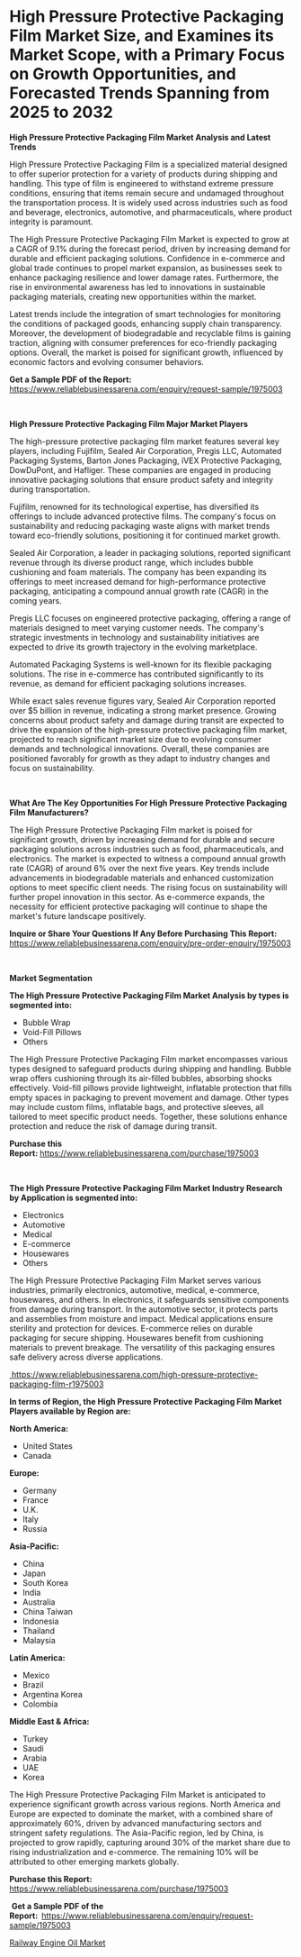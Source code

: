 <p><h1>High Pressure Protective Packaging Film Market Size, and Examines its Market Scope, with a Primary Focus on Growth Opportunities, and Forecasted Trends Spanning from 2025 to 2032</h1></p><p><strong>High Pressure Protective Packaging Film Market Analysis and Latest Trends</strong></p>
<p><p>High Pressure Protective Packaging Film is a specialized material designed to offer superior protection for a variety of products during shipping and handling. This type of film is engineered to withstand extreme pressure conditions, ensuring that items remain secure and undamaged throughout the transportation process. It is widely used across industries such as food and beverage, electronics, automotive, and pharmaceuticals, where product integrity is paramount.</p><p>The High Pressure Protective Packaging Film Market is expected to grow at a CAGR of 9.1% during the forecast period, driven by increasing demand for durable and efficient packaging solutions. Confidence in e-commerce and global trade continues to propel market expansion, as businesses seek to enhance packaging resilience and lower damage rates. Furthermore, the rise in environmental awareness has led to innovations in sustainable packaging materials, creating new opportunities within the market.</p><p>Latest trends include the integration of smart technologies for monitoring the conditions of packaged goods, enhancing supply chain transparency. Moreover, the development of biodegradable and recyclable films is gaining traction, aligning with consumer preferences for eco-friendly packaging options. Overall, the market is poised for significant growth, influenced by economic factors and evolving consumer behaviors.</p></p>
<p><strong>Get a Sample PDF of the Report:&nbsp;</strong> <a href="https://www.reliablebusinessarena.com/enquiry/request-sample/1975003?utm_campaign=1420&utm_medium=2&utm_source=Github&utm_content=ia&utm_term=04022025&utm_id=high-pressure-protective-packaging-film">https://www.reliablebusinessarena.com/enquiry/request-sample/1975003</a></p>
<p>&nbsp;</p>
<p><strong>High Pressure Protective Packaging Film Major Market Players</strong></p>
<p><p>The high-pressure protective packaging film market features several key players, including Fujifilm, Sealed Air Corporation, Pregis LLC, Automated Packaging Systems, Barton Jones Packaging, iVEX Protective Packaging, DowDuPont, and Hafliger. These companies are engaged in producing innovative packaging solutions that ensure product safety and integrity during transportation.</p><p>Fujifilm, renowned for its technological expertise, has diversified its offerings to include advanced protective films. The company's focus on sustainability and reducing packaging waste aligns with market trends toward eco-friendly solutions, positioning it for continued market growth. </p><p>Sealed Air Corporation, a leader in packaging solutions, reported significant revenue through its diverse product range, which includes bubble cushioning and foam materials. The company has been expanding its offerings to meet increased demand for high-performance protective packaging, anticipating a compound annual growth rate (CAGR) in the coming years.</p><p>Pregis LLC focuses on engineered protective packaging, offering a range of materials designed to meet varying customer needs. The company's strategic investments in technology and sustainability initiatives are expected to drive its growth trajectory in the evolving marketplace.</p><p>Automated Packaging Systems is well-known for its flexible packaging solutions. The rise in e-commerce has contributed significantly to its revenue, as demand for efficient packaging solutions increases.</p><p>While exact sales revenue figures vary, Sealed Air Corporation reported over $5 billion in revenue, indicating a strong market presence. Growing concerns about product safety and damage during transit are expected to drive the expansion of the high-pressure protective packaging film market, projected to reach significant market size due to evolving consumer demands and technological innovations. Overall, these companies are positioned favorably for growth as they adapt to industry changes and focus on sustainability.</p></p>
<p>&nbsp;</p>
<p><strong>What Are The Key Opportunities For High Pressure Protective Packaging Film Manufacturers?</strong></p>
<p><p>The High Pressure Protective Packaging Film market is poised for significant growth, driven by increasing demand for durable and secure packaging solutions across industries such as food, pharmaceuticals, and electronics. The market is expected to witness a compound annual growth rate (CAGR) of around 6% over the next five years. Key trends include advancements in biodegradable materials and enhanced customization options to meet specific client needs. The rising focus on sustainability will further propel innovation in this sector. As e-commerce expands, the necessity for efficient protective packaging will continue to shape the market's future landscape positively.</p></p>
<p><strong>Inquire or Share Your Questions If Any Before Purchasing This Report:</strong> <a href="https://www.reliablebusinessarena.com/enquiry/pre-order-enquiry/1975003?utm_campaign=1420&utm_medium=2&utm_source=Github&utm_content=ia&utm_term=04022025&utm_id=high-pressure-protective-packaging-film">https://www.reliablebusinessarena.com/enquiry/pre-order-enquiry/1975003</a></p>
<p>&nbsp;</p>
<p><strong>Market Segmentation</strong></p>
<p><strong>The High Pressure Protective Packaging Film Market Analysis by types is segmented into:</strong></p>
<p><ul><li>Bubble Wrap</li><li>Void-Fill Pillows</li><li>Others</li></ul></p>
<p><p>The High Pressure Protective Packaging Film market encompasses various types designed to safeguard products during shipping and handling. Bubble wrap offers cushioning through its air-filled bubbles, absorbing shocks effectively. Void-fill pillows provide lightweight, inflatable protection that fills empty spaces in packaging to prevent movement and damage. Other types may include custom films, inflatable bags, and protective sleeves, all tailored to meet specific product needs. Together, these solutions enhance protection and reduce the risk of damage during transit.</p></p>
<p><strong>Purchase this Report:&nbsp;</strong><a href="https://www.reliablebusinessarena.com/purchase/1975003?utm_campaign=1420&utm_medium=2&utm_source=Github&utm_content=ia&utm_term=04022025&utm_id=high-pressure-protective-packaging-film">https://www.reliablebusinessarena.com/purchase/1975003</a></p>
<p>&nbsp;</p>
<p><strong>The High Pressure Protective Packaging Film Market Industry Research by Application is segmented into:</strong></p>
<p><ul><li>Electronics</li><li>Automotive</li><li>Medical</li><li>E-commerce</li><li>Housewares</li><li>Others</li></ul></p>
<p><p>The High Pressure Protective Packaging Film Market serves various industries, primarily electronics, automotive, medical, e-commerce, housewares, and others. In electronics, it safeguards sensitive components from damage during transport. In the automotive sector, it protects parts and assemblies from moisture and impact. Medical applications ensure sterility and protection for devices. E-commerce relies on durable packaging for secure shipping. Housewares benefit from cushioning materials to prevent breakage. The versatility of this packaging ensures safe delivery across diverse applications.</p></p>
<p><a href="https://www.reliablebusinessarena.com/high-pressure-protective-packaging-film-r1975003?utm_campaign=1420&utm_medium=2&utm_source=Github&utm_content=ia&utm_term=04022025&utm_id=high-pressure-protective-packaging-film">&nbsp;https://www.reliablebusinessarena.com/high-pressure-protective-packaging-film-r1975003</a></p>
<p><strong>In terms of Region, the High Pressure Protective Packaging Film Market Players available by Region are:</strong></p>
<p>
    <p> <strong> North America: </strong>
        <ul>
            <li>United States</li>
            <li>Canada</li>
        </ul>
        </p> 
    <p> <strong> Europe: </strong>
        <ul>
            <li>Germany</li>
            <li>France</li>
            <li>U.K.</li>
            <li>Italy</li>
            <li>Russia</li>
        </ul>
        </p> 
    <p> <strong> Asia-Pacific: </strong>
        <ul>
            <li>China</li>
            <li>Japan</li>
            <li>South Korea</li>
            <li>India</li>
            <li>Australia</li>
            <li>China Taiwan</li>
            <li>Indonesia</li>
            <li>Thailand</li>
            <li>Malaysia</li>
        </ul>
        </p> 
    <p> <strong> Latin America: </strong>
        <ul>
            <li>Mexico</li>
            <li>Brazil</li>
            <li>Argentina Korea</li>
            <li>Colombia</li>
        </ul>
        </p> 
    <p> <strong> Middle East & Africa: </strong>
        <ul>
            <li>Turkey</li>
            <li>Saudi</li>
            <li>Arabia</li>
            <li>UAE</li>
            <li>Korea</li>
        </ul>
    </p>
    </p>
<p><p>The High Pressure Protective Packaging Film Market is anticipated to experience significant growth across various regions. North America and Europe are expected to dominate the market, with a combined share of approximately 60%, driven by advanced manufacturing sectors and stringent safety regulations. The Asia-Pacific region, led by China, is projected to grow rapidly, capturing around 30% of the market share due to rising industrialization and e-commerce. The remaining 10% will be attributed to other emerging markets globally.</p></p>
<p><strong>Purchase this Report: </strong><a href="https://www.reliablebusinessarena.com/purchase/1975003?utm_campaign=1420&utm_medium=2&utm_source=Github&utm_content=ia&utm_term=04022025&utm_id=high-pressure-protective-packaging-film">https://www.reliablebusinessarena.com/purchase/1975003</a></p>
<p>&nbsp;<strong>Get a Sample PDF of the Report:&nbsp;&nbsp;</strong><a href="https://www.reliablebusinessarena.com/enquiry/request-sample/1975003?utm_campaign=1420&utm_medium=2&utm_source=Github&utm_content=ia&utm_term=04022025&utm_id=high-pressure-protective-packaging-film">https://www.reliablebusinessarena.com/enquiry/request-sample/1975003</a></p>
<p><strong></strong></p>
<p><p><a href="https://github.com/willjis/Market-Research-Report-List-1/blob/main/railway-engine-oil-market.md?utm_campaign=1420&utm_medium=2&utm_source=Github&utm_content=ia&utm_term=04022025&utm_id=high-pressure-protective-packaging-film">Railway Engine Oil Market</a></p></p>